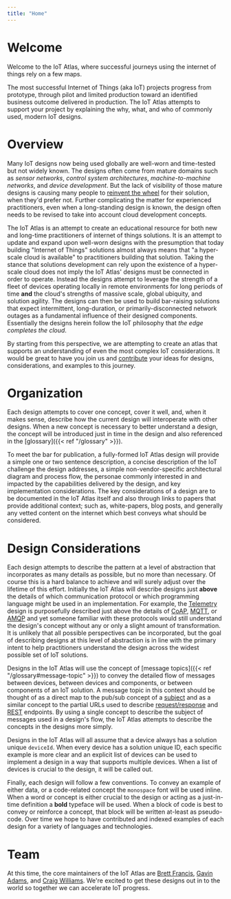 ```yaml
---
title: "Home"
---
```

# Welcome

Welcome to the IoT Atlas, where successful journeys using the internet of things rely on a few maps.

The most successful Internet of Things (aka IoT) projects progress from prototype, through pilot and limited production toward an identified business outcome delivered in production. The IoT Atlas attempts to support your project by explaining the why, what, and who of commonly used, modern IoT designs.

# Overview
Many IoT designs now being used globally are well-worn and time-tested but not widely known. The designs often come from mature domains such as *sensor networks*, *control system architectures*, *machine-to-machine networks*, and *device development*. But the lack of visibility of those mature designs is causing many people to [reinvent the wheel](https://en.wikipedia.org/wiki/Reinventing_the_wheel) for their solution, when they'd prefer not. Further complicating the matter for experienced practitioners, even when a long-standing design is known, the design often needs to be revised to take into account cloud development concepts. 

The IoT Atlas is an attempt to create an educational resource for both new and long-time practitioners of internet of things solutions. It is an attempt to update and expand upon well-worn designs with the presumption that today building "Internet of Things" solutions almost always means that "a hyper-scale cloud is available" to practitioners building that solution. Taking the stance that solutions development can rely upon the existence of a hyper-scale cloud does not imply the IoT Atlas' designs must be connected in order to operate. Instead the designs attempt to leverage the strength of a fleet of devices operating locally in remote environments for long periods of time **and** the cloud's strengths of massive scale, global ubiquity, and solution agility. The designs can then be used to build bar-raising solutions that expect intermittent, long-duration, or primarily-disconnected network outages as a fundamental influence of their designed components. Essentially the designs herein follow the IoT philosophy that *the edge completes the cloud*. 
 
By starting from this perspective, we are attempting to create an atlas that supports an understanding of even the most complex IoT considerations. It would be great to have you join us and [contribute](https://github.com/aws/iot-atlas/blob/master/CONTRIBUTING.md) your ideas for designs, considerations, and examples to this journey. 

# Organization

Each design attempts to cover one concept, cover it well, and, when it makes sense, describe how the current design will interoperate with other designs. When a new concept is necessary to better understand a design, the concept will be introduced just in time in the design and also referenced in the [glossary]({{< ref "/glossary" >}}). 
 
To meet the bar for publication, a fully-formed IoT Atlas design will provide a simple one or two sentence description, a concise description of the IoT challenge the design addresses, a simple non-vendor-specific architectural diagram and process flow, the personae commonly interested in and impacted by the capabilities delivered by the design, and key implementation considerations. The key considerations of a design are to be documented in the IoT Atlas itself and also through links to papers that provide additional context; such as, white-papers, blog posts, and generally any vetted content on the internet which best conveys what should be considered.  

# Design Considerations

Each design attempts to describe the pattern at a level of abstraction that incorporates as many details as possible, but no more than necessary. Of course this is a hard balance to achieve and will surely adjust over the lifetime of this effort. Initially the IoT Atlas will describe designs just **above** the details of which communication protocol or which programming language might be used in an implementation. For example, the [Telemetry](/designs/telemetry) design is purposefully described just above the details of [CoAP](http://coap.technology/), [MQTT](http://mqtt.org/), or [AMQP](https://www.amqp.org/product/architecture) and yet someone familiar with these protocols would still understand the design's concept without any or only a slight amount of transformation. It is unlikely that all possible perspectives can be incorporated, but the goal of describing designs at this level of abstraction is in line with the primary intent to help practitioners understand the design across the widest possible set of IoT solutions.

Designs in the IoT Atlas will use the concept of [message topics]({{< ref "/glossary#message-topic" >}}) to convey the detailed flow of messages between devices, between devices and components, or between components of an IoT solution. A message topic in this context should be thought of as a direct map to the pub/sub concept of a [subject](#) and as a similar concept to the partial URLs used to describe [request/response](#) and [REST](#) endpoints. By using a single concept to describe the subject of messages used in a design's flow, the IoT Atlas attempts to describe the concepts in the designs more simply.

Designs in the IoT Atlas will all assume that a device always has a solution unique `deviceId`. When every device has a solution unique ID, each specific example is more clear and an explicit list of devices can be used to implement a design in a way that supports multiple devices. When a list of devices is crucial to the design, it will be called out.   

Finally, each design will follow a few conventions. To convey an example of either data, or a code-related concept the `monospace` font will be used inline. When a word or concept is either crucial to the design or acting as a just-in-time definition a **bold** typeface will be used. When a block of code is best to convey or reinforce a concept, that block will be written at-least as pseudo-code. Over time we hope to have contributed and indexed examples of each design for a variety of languages and technologies.  

# Team
At this time, the core maintainers of the IoT Atlas are [Brett Francis](https://github.com/brettf), 
[Gavin Adams](https://github.com/gadams999), and 
[Craig Williams](https://github.com/typemismatch). We're excited to get these designs out in to the world so together we can accelerate IoT progress.   